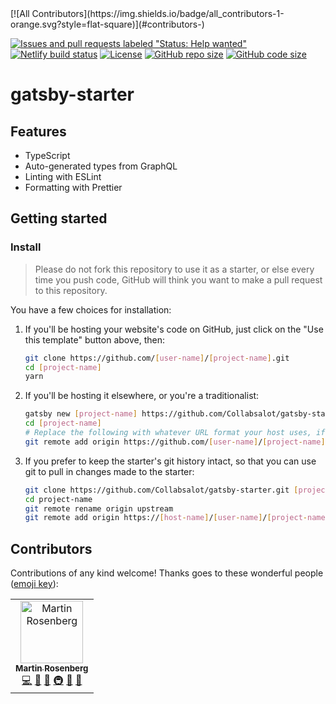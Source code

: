 <!-- ALL-CONTRIBUTORS-BADGE:START - Do not remove or modify this section -->[![All Contributors](https://img.shields.io/badge/all_contributors-1-orange.svg?style=flat-square)](#contributors-)<!-- ALL-CONTRIBUTORS-BADGE:END -->

[![Issues and pull requests labeled "Status: Help wanted"](https://img.shields.io/github/labels/Collabsalot/gatsby-starter/Status%3A%20Help%20wanted?label=label)](https://github.com/Collabsalot/gatsby-starter/labels/Status%3A%20Help%20wanted)
[![Netlify build status](https://img.shields.io/netlify/d3b00a2e-01bf-4619-bd37-f37f48e0a6a6)](https://app.netlify.com/sites/gatsby-starter-collabsalot/deploys)
[![License](https://img.shields.io/github/license/Collabsalot/gatsby-starter)](./LICENSE)
[![GitHub repo size](https://img.shields.io/github/repo-size/Collabsalot/gatsby-starter)](https://shields.io/category/size)
[![GitHub code size](https://img.shields.io/github/languages/code-size/Collabsalot/gatsby-starter)](https://shields.io/category/size)

# gatsby-starter

## Features

- TypeScript
- Auto-generated types from GraphQL
- Linting with ESLint
- Formatting with Prettier

## Getting started

### Install

> Please do not fork this repository to use it as a starter, or else every time you push code, GitHub will think you want to make a pull request to this repository.

You have a few choices for installation:

1. If you'll be hosting your website's code on GitHub, just click on the "Use this template" button above, then:

   ```bash
   git clone https://github.com/[user-name]/[project-name].git
   cd [project-name]
   yarn
   ```

1. If you'll be hosting it elsewhere, or you're a traditionalist:

   ```bash
   gatsby new [project-name] https://github.com/Collabsalot/gatsby-starter.git
   cd [project-name]
   # Replace the following with whatever URL format your host uses, if not GitHub
   git remote add origin https://github.com/[user-name]/[project-name].git
   ```

1. If you prefer to keep the starter's git history intact, so that you can use git to pull in changes made to the starter:

   ```bash
   git clone https://github.com/Collabsalot/gatsby-starter.git [project-name]
   cd project-name
   git remote rename origin upstream
   git remote add origin https://[host-name]/[user-name]/[project-name].git
   ```

## Contributors

Contributions of any kind welcome! Thanks goes to these wonderful people ([emoji key](https://allcontributors.org/docs/en/emoji-key)):

<!-- ALL-CONTRIBUTORS-LIST:START - Do not remove or modify this section -->
<!-- prettier-ignore-start -->
<!-- markdownlint-disable -->
<table>
  <tr>
    <td align="center"><a href="https://martinbrosenberg.com/"><img src="https://avatars2.githubusercontent.com/u/2382147?v=4" width="100px;" alt="Martin Rosenberg"/><br /><sub><b>Martin Rosenberg</b></sub></a><br /><a href="https://github.com/Collabsalot/gatsby-starter/commits?author=MartinRosenberg" title="Code">💻</a> <a href="https://github.com/Collabsalot/gatsby-starter/commits?author=MartinRosenberg" title="Documentation">📖</a> <a href="#ideas-MartinRosenberg" title="Ideas, Planning, & Feedback">🤔</a> <a href="#infra-MartinRosenberg" title="Infrastructure (Hosting, Build-Tools, etc)">🚇</a> <a href="#maintenance-MartinRosenberg" title="Maintenance">🚧</a> <a href="#projectManagement-MartinRosenberg" title="Project Management">📆</a></td>
  </tr>
</table>

<!-- markdownlint-enable -->
<!-- prettier-ignore-end -->

<!-- ALL-CONTRIBUTORS-LIST:END -->
